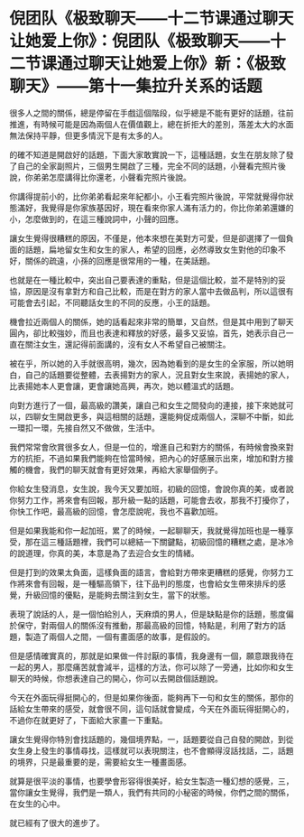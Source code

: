 # 倪团队《极致聊天——十二节课通过聊天让她爱上你》：倪团队《极致聊天——十二节课通过聊天让她爱上你》新：《极致聊天》——第十一集拉升关系的话题

很多人之間的關係，總是停留在手戲這個階段，似乎總是不能有更好的話題，往前推進，有時候可能是因為兩個人在價值觀上，總在折拒大的差別，落差太大的水面無法保持平靜，但更多情況下是有太多的人。

的確不知道是開啟好的話題，下面大家敢實說一下，這種話題，女生在朋友除了發了自己的全家副照片，三個男生開啟了三種，完全不同的話題，小聲看完照片後說，你弟弟怎麼講得比你還老，小聲看完照片後說。

你講得提前小的，比你弟弟看起來年紀都小，小王看完照片後說，平常就覺得你狀態滿好，我覺得是你家族基因好，現在看來你家人滿有活力的，你比你弟弟還嫌的小，怎麼做到的，在這三種說詞中，小聲的回應。

讓女生覺得很糟糕的原因，不僅是，他本來想在美對方可愛，但是卻選擇了一個負面的話題，扁地留女生和女生的家人，希望的回應，必然導致女生對他的印象不好，關係的疏遠，小孫的回應是很常用的一種，在美話題。

也就是在一種比較中，突出自己要表達的重點，但是這個比較，並不是特別的妥協，原因是沒有拿對方和自己比較，而是在對方的家人當中去做品判，所以這很有可能會去引起，不同聽話女生的不同的反應，小王的話題。

機會拉近兩個人的關係，她的話看起來非常的簡單，又自然，但是其中用到了聊天圓內，卻比較強妙，而且也表達和釋放的好感，最多又妥協，首先，她表示自己一直在關注女生，還記得前面講的，沒有女人不希望自己被關注。

被在乎，所以她的入手就很高明，幾次，因為她看到的是女生的全家服，所以她明白，自己的話題要從整體，去表揚對方的家人，況且對女生來說，表揚她的家人，比表揚她本人更會讓，更會讓她高興，再次，她以體溫式的話題。

向對方進行了一個，最高級的讚美，讓自己和女生之間發向的連接，接下來她就可以，四聊女生開啟更多，與這相關的話題，還能夠促成兩個人，深聊不中斷，如此一環扣一環，先接自然又不做做，生活中。

我們常常會欣賞很多女人，但是一位的，增進自己和對方的關係，有時候會換來對方的抗拒，不過如果我們能夠在恰當時候，把內心的好感展示出來，增加和對方接觸的機會，我們的聊天就會有更好效果，再給大家舉個例子。

你給女生發消息，女生說，我今天又要加班，初級的回憶，會說你真的美，或者說你努力工作，將來會有回報，那升級一點的話題，可能會去收，那我不打擾你了，你快工作吧，最高級的回憶，會怎麼說呢，我也不喜歡加班。

但是如果我能和你一起加班，累了的時候，一起聊聊天，我就覺得加班也是一種享受，那在這三種話題裡，我們可以總結一下關鍵點，初級回憶的糟糕之處，是冰冷的說道理，你真的美，本意是為了去迎合女生的情緒。

但是打到的效果太負面，這樣負面的語言，會給對方帶來更糟糕的感覺，你努力工作將來會有回報，是一種驅高領下，往下品判的態度，也會給女生帶來排斥的感覺，升級回憶的優點，是能夠去關注到女生，當下的狀態。

表現了說話的人，是一個怕給別人，天麻煩的男人，但是缺點是你的話題，態度偏於保守，對兩個人的關係沒有推動，那最高級的回憶，特點是，利用了對方的話題，製造了兩個人之間，一個有畫面感的故事，是假設的。

但是感情確實真的，那就是如果做一件討厭的事情，我身邊有一個，願意跟我待在一起的男人，那麼痛苦就會減半，這樣的方法，你可以除了一旁通，比如你和女生聊天的時候，你想表達自己的開心，你可以去開啟個話題說。

今天在外面玩得挺開心的，但是如果你後面，能夠再下一句和女生的關係，那你的話給女生帶來的感受，就會很不同，這句話就會變成，今天在外面玩得挺開心的，不過你在就更好了，下面給大家畫一下重點。

讓女生覺得你特別會找話題的，幾個境界點，一，話題要從自己自發的開啟，到從女生身上發生的事情尋找，這樣就可以表現關注，也不會顯得沒話找話，二，話題的境界，只是最重要的是，需要給女生一種畫面感。

就算是很平淡的事情，也要學會形容得很美好，給女生製造一種幻想的感覺，三，當你讓女生覺得，我們是一類人，我們有共同的小秘密的時候，你們之間的關係，在女生的心中。

就已經有了很大的進步了。